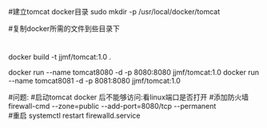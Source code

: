 
#建立tomcat docker目录
sudo mkdir -p /usr/local/docker/tomcat

#复制docker所需的文件到些目录下

#
docker build -t jjmf/tomcat:1.0 .


docker run --name tomcat8080 -d -p 8080:8080 jjmf/tomcat:1.0
docker run --name tomcat8081 -d -p 8081:8080 jjmf/tomcat:1.0


#问题:
#启动tomcat docker 后不能够访问:看linux端口是否打开
#添加防火墙
firewall-cmd --zone=public --add-port=8080/tcp --permanent  
#重启
systemctl restart firewalld.service